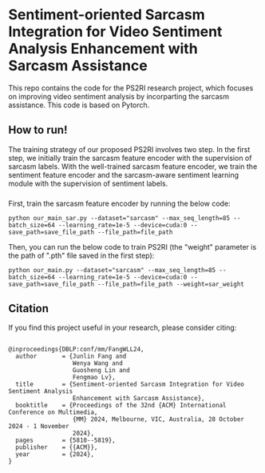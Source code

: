 # Sentiment-oriented Sarcasm Integration for Video Sentiment Analysis Enhancement with Sarcasm Assistance
This repo contains the code for the PS2RI research project, which focuses on improving video sentiment analysis by incorparting the sarcasm assistance. This code is based on Pytorch.

## How to run!
The training strategy of our proposed PS2RI involves two step. In the first step, we initially train the sarcasm feature encoder with the supervision of sarcasm labels. With the well-trained sarcasm feature encoder, we train the sentiment feature encoder and the sarcasm-aware sentiment learning module with the supervision of sentiment labels.

### 
First, train the sarcasm feature encoder by running the below code:

`python our_main_sar.py --dataset="sarcasm" --max_seq_length=85 --batch_size=64 --learning_rate=1e-5 --device=cuda:0 --save_path=save_file_path --file_path=file_path`

Then, you can run the below code to train PS2RI (the "weight" parameter is the path of ".pth" file saved in the first step):

`python our_main.py --dataset="sarcasm" --max_seq_length=85 --batch_size=64 --learning_rate=1e-5 --device=cuda:0 --save_path=save_file_path --file_path=file_path --weight=sar_weight`

## Citation
If you find this project useful in your research, please consider citing:

```

@inproceedings{DBLP:conf/mm/FangWLL24,
  author       = {Junlin Fang and
                  Wenya Wang and
                  Guosheng Lin and
                  Fengmao Lv},
  title        = {Sentiment-oriented Sarcasm Integration for Video Sentiment Analysis
                  Enhancement with Sarcasm Assistance},
  booktitle    = {Proceedings of the 32nd {ACM} International Conference on Multimedia,
                  {MM} 2024, Melbourne, VIC, Australia, 28 October 2024 - 1 November
                  2024},
  pages        = {5810--5819},
  publisher    = {{ACM}},
  year         = {2024},
}
```
